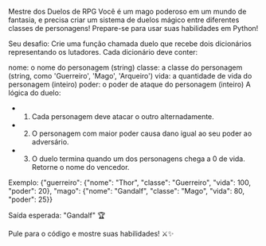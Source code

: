 Mestre dos Duelos de RPG
Você é um mago poderoso em um mundo de fantasia, e precisa criar um sistema de duelos mágico entre diferentes classes de personagens! Prepare-se para usar suas habilidades em Python!

Seu desafio:
Crie uma função chamada duelo que recebe dois dicionários representando os lutadores. Cada dicionário deve conter:

nome: o nome do personagem (string)
classe: a classe do personagem (string, como 'Guerreiro', 'Mago', 'Arqueiro')
vida: a quantidade de vida do personagem (inteiro)
poder: o poder de ataque do personagem (inteiro)
A lógica do duelo:

- 1. Cada personagem deve atacar o outro alternadamente.

- 2. O personagem com maior poder causa dano igual ao seu poder ao adversário.

- 3. O duelo termina quando um dos personagens chega a 0 de vida. Retorne o nome do vencedor.

Exemplo:
{"guerreiro": {"nome": "Thor", "classe": "Guerreiro", "vida": 100, "poder": 20}, "mago": {"nome": "Gandalf", "classe": "Mago", "vida": 80, "poder": 25}}

Saída esperada: "Gandalf" 🏆

Pule para o código e mostre suas habilidades! ⚔️✨